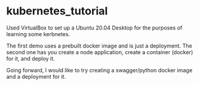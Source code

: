 # kubernetes_tutorial

Used VirtualBox to set up a Ubuntu 20.04 Desktop for the purposes of learning some kerbnetes. 

The first demo uses a prebuilt docker image and is just a deployment.  The second one has you create a node application, create a container (docker) for it, and deploy it.

Going forward, I would like to try creating a swagger/python docker image and a deployment for it.
